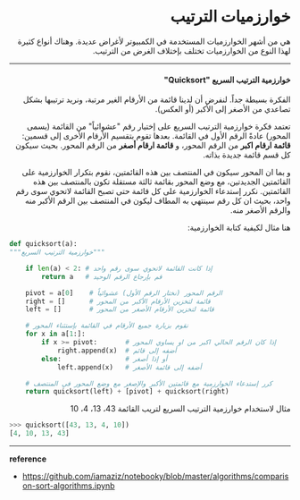<div dir="rtl" lang="ar">

# خوارزميات الترتيب

هي من أشهر الخوارزميات المستخدمة في الكمبيوتر لأغراض عديدة. وهناك أنواع كثيرة لهذا النوع من الخوارزميات تختلف بإختلاف الغرض من الترتيب.



<hr>

#### خوارزمية الترتيب السريع "Quicksort"

الفكرة بسيطة جداً. لنفرض أن لدينا قائمة من الأرقام الغير مرتبة، ونريد ترتيبها بشكل تصاعدي من الأصغر إلى الأكبر (أو العكس).

تعتمد فكرة خوارزمية الترتيب السريع  على إختيار رقم "عشوائياً" من القائمة (يسمى المحور) عادةً الرقم الأول في القائمة. بعدها تقوم بتقسيم الأرقام الأخرى إلى قسمين: **قائمة ارقام اكبر** من الرقم المحور، و **قائمة ارقام أصغر** من الرقم المحور. بحيث سيكون كل قسم قائمة جديدة بذاته.

و بما ان المحور سيكون في المنتصف بين هذه القائمتين، نقوم بتكرار الخوارزمية على القائمتين الجديدتين، مع وضع المحور بقائمة ثالثة مستقلة تكون بالمنتصف بين هذه القائمتين. نكرر إستدعاء الخوارزمية على كل قائمة حتى تصبح القائمة لاتحوي سوى رقم واحد، بحيث ان كل رقم سينتهي به المطاف ليكون في المنتصف بين الرقم الأكبر منه والرقم الأصغر منه.

هنا مثال لكيفية كتابة الخوارزمية:


</div>

```python
def quicksort(a):
"""خوارزمية الترتيب السريع"""

    if len(a) < 2: # إذا كانت القائمة لاتحوي سوى رقم واحد
        return a   # قم بإرجاع الرقم الوحيد

    pivot = a[0]	# الرقم المحور (نختار الرقم الأول) عشوائياً
    right = []		# قائمة لتخزين الأرقام الأكبر من المحور
    left = []		# قائمة لتخزين الأرقام الأصغر من المحور

    # نقوم بزيارة جميع الأرقام في القائمة بإستثناء المحور
    for x in a[1:]:
        if x >= pivot:       # إذا كان الرقم الحالي اكبر من او يساوي المحور
            right.append(x)  # أضفه إلى قائم
        else:                # أو إذا أصغر
            left.append(x)   # أضفه إلى قائمة الأصغر

    # كرر إستدعاء الخوارزمية مع قائمتين الأكبر والإصغر مع وضع المحور في المنتصف
    return quicksort(left) + [pivot] + quicksort(right)
```


<div dir="rtl" lang="ar">

مثال لاستخدام خوارزمية الترتيب السريع لتريب القائمة 43، 13، 4، 10

</div>

```python
>>> quicksort([43, 13, 4, 10])
[4, 10, 13, 43]
```

<hr>


**reference**

- https://github.com/iamaziz/notebooky/blob/master/algorithms/comparison-sort-algorithms.ipynb
